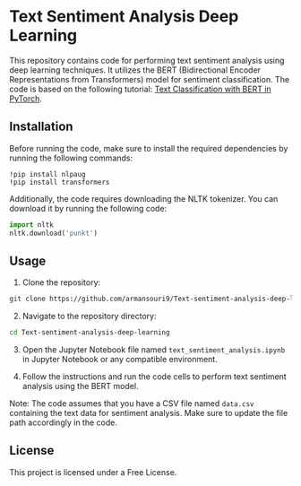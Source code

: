 # Text Sentiment Analysis Deep Learning

This repository contains code for performing text sentiment analysis using deep learning techniques. It utilizes the BERT (Bidirectional Encoder Representations from Transformers) model for sentiment classification. The code is based on the following tutorial: [Text Classification with BERT in PyTorch](https://towardsdatascience.com/text-classification-with-bert-in-pytorch-887965e5820f).

## Installation

Before running the code, make sure to install the required dependencies by running the following commands:

```
!pip install nlpaug
!pip install transformers
```

Additionally, the code requires downloading the NLTK tokenizer. You can download it by running the following code:

```python
import nltk
nltk.download('punkt')
```

## Usage

1. Clone the repository:

```bash
git clone https://github.com/armansouri9/Text-sentiment-analysis-deep-learning.git
```

2. Navigate to the repository directory:

```bash
cd Text-sentiment-analysis-deep-learning
```

3. Open the Jupyter Notebook file named `text_sentiment_analysis.ipynb` in Jupyter Notebook or any compatible environment.

4. Follow the instructions and run the code cells to perform text sentiment analysis using the BERT model.

Note: The code assumes that you have a CSV file named `data.csv` containing the text data for sentiment analysis. Make sure to update the file path accordingly in the code.

## License

This project is licensed under a Free License.
